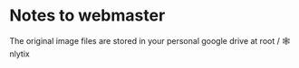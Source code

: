 # Notes to webmaster

The original image files are stored in your personal google drive at root / 🕸️ nlytix